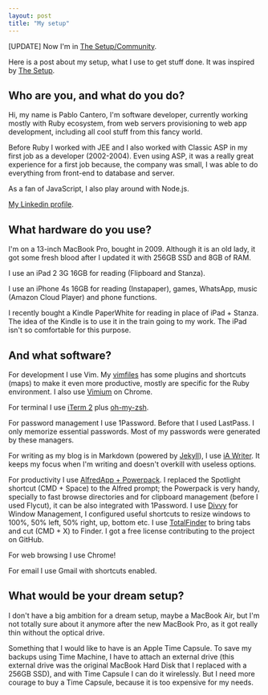```yaml
---
layout: post
title: "My setup"
---
```


[UPDATE] Now I'm in [The Setup/Community](http://usesthis.com/community/).

Here is a post about my setup, what I use to get stuff done. It was inspired by [The Setup](http://usesthis.com/).

## Who are you, and what do you do?

Hi, my name is Pablo Cantero, I'm software developer, currently working mostly with Ruby ecosystem, from web servers provisioning to web app development, including all cool stuff from this fancy world.

Before Ruby I worked with JEE and I also worked with Classic ASP in my first job as a developer (2002-2004). Even using ASP, it was a really great experience for a first job because, the company was small, I was able to do everything from front-end to database and server.

As a fan of JavaScript, I also play around with Node.js.

[My Linkedin profile](http://br.linkedin.com/in/pablocantero/).

## What hardware do you use?

I'm on a 13-inch MacBook Pro, bought in 2009. Although it is an old lady, it got some fresh blood after I updated it with 256GB SSD and 8GB of RAM.

I use an iPad 2 3G 16GB for reading (Flipboard and Stanza).

I use an iPhone 4s 16GB for reading (Instapaper), games, WhatsApp, music (Amazon Cloud Player) and phone functions.

I recently bought a Kindle PaperWhite for reading in place of iPad + Stanza. The idea of the Kindle is to use it in the train going to my work. The iPad isn't so comfortable for this purpose.

## And what software?

For development I use Vim. My [vimfiles](https://github.com/phstc/vimfiles) has some plugins and shortcuts (maps) to make it even more productive, mostly are specific for the Ruby environment. I also use [Vimium](https://chrome.google.com/webstore/detail/vimium/dbepggeogbaibhgnhhndojpepiihcmeb) on Chrome.

For terminal I use [iTerm 2](http://www.iterm2.com/#/section/home) plus [oh-my-zsh](https://github.com/robbyrussell/oh-my-zsh).

For password management I use 1Password. Before that I used LastPass.   I only memorize essential passwords. Most of my passwords were generated by these managers.

For writing as my blog is in Markdown (powered by [Jekyll](https://github.com/mojombo/jekyll)), I use [iA Writer](http://www.iawriter.com/). It keeps my focus when I'm writing and doesn't overkill with useless options.

For productivity I use [AlfredApp + Powerpack](http://www.alfredapp.com/powerpack/). I replaced the Spotlight shortcut (CMD + Space) to the Alfred prompt; the Powerpack is very handy, specially to fast browse directories and for clipboard management (before I used Flycut), it can be also integrated with 1Password. I use [Divvy](http://mizage.com/divvy/) for Window Management, I configured useful shortcuts to resize windows to 100%, 50% left, 50% right, up, bottom etc. I use [TotalFinder](http://totalfinder.binaryage.com/) to bring tabs and cut (CMD + X) to Finder. I got a free license contributing to the project on GitHub.

For web browsing I use Chrome!

For email I use Gmail with shortcuts enabled.

## What would be your dream setup?

I don't have a big ambition for a dream setup, maybe a MacBook Air, but I'm not totally sure about it anymore after the new MacBook Pro, as it got really thin without the optical drive.

Something that I would like to have is an Apple Time Capsule. To save my backups using Time Machine, I have to attach an external drive (this external drive was the original MacBook Hard Disk that I replaced with a 256GB SSD), and with Time Capsule I can do it wirelessly. But I need more courage to buy a Time Capsule, because it is too expensive for my needs.